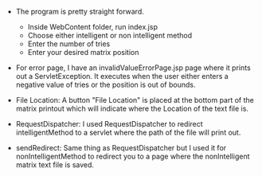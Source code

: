 - The program is pretty straight forward. 
	* Inside WebContent folder, run index.jsp
	* Choose either intelligent or non intelligent method
	* Enter the number of tries
	* Enter your desired matrix position

- For error page, I have an invalidValueErrorPage.jsp page where it prints out a ServletException. It executes when the user either enters a negative value of tries or the position is out of bounds.

- File Location: A button "File Location" is placed at the bottom part of the matrix printout which will indicate where the Location of the text file is.

- RequestDispatcher: I used RequestDispatcher to redirect intelligentMethod to a servlet where the path of the file will print out.

- sendRedirect: Same thing as RequestDispatcher but I used it for nonIntelligentMethod to redirect you to a page where the nonIntelligent matrix text file is saved.
